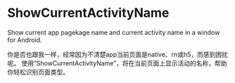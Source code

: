 # ShowCurrentActivityName
Show current app pagekage name and current activity name in a window for Android.

你是否也跟我一样，经常因为不清楚app当前页面是native、rn或h5，而感到困扰呢。
使用“ShowCurrentActivityName”，将在当前页面上显示活动的名称，帮助你轻松识别页面类型。

